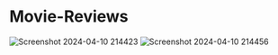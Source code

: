 # Movie-Reviews
![Screenshot 2024-04-10 214423](https://github.com/AzizTarek/Movie-Reviews/assets/77010224/8cf4317f-f4b3-4362-a50b-0314b30ddbbe)
![Screenshot 2024-04-10 214456](https://github.com/AzizTarek/Movie-Reviews/assets/77010224/c3c66b1c-4822-46bf-8d6f-78088b860b2d)
